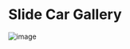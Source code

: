 #  Slide Car Gallery
![image](https://github.com/erolemre1/slayt-car-gallery/blob/main/slide.gif?raw=true)
